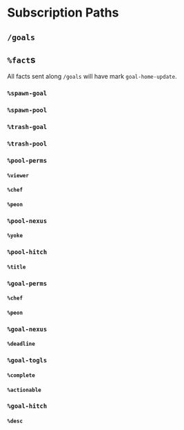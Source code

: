 # Subscription Paths

## `/goals`
## `%fact`s
All facts sent along `/goals` will have mark `goal-home-update`.

### `%spawn-goal`
### `%spawn-pool`
### `%trash-goal`
### `%trash-pool`
### `%pool-perms`
#### `%viewer`
#### `%chef`
#### `%peon`

### `%pool-nexus`
#### `%yoke`

### `%pool-hitch`
#### `%title`

### `%goal-perms`
#### `%chef`
#### `%peon`

### `%goal-nexus`
#### `%deadline`

### `%goal-togls`
#### `%complete`
#### `%actionable`

### `%goal-hitch`
#### `%desc`
